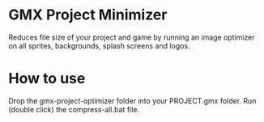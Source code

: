 # GMX Project Minimizer
Reduces file size of your project and game by running an image optimizer on all sprites, backgrounds, splash screens and logos.

# How to use
Drop the gmx-project-optimizer folder into your PROJECT.gmx folder. Run (double click) the compress-all.bat file.

